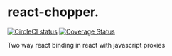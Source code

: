 # react-chopper.

[![CircleCI status](https://circleci.com/gh/pawarvijay/react-chopper/tree/master.svg?style=svg)](https://circleci.com/gh/pawarvijay/react-chopper/tree/master)
[![Coverage Status](https://coveralls.io/repos/github/pawarvijay/react-chopper/badge.svg?branch=master)](https://coveralls.io/github/pawarvijay/react-chopper?branch=master)

Two way react binding in react with javascript proxies

